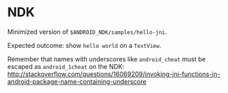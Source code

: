 # NDK

Minimized version of `$ANDROID_NDK/samples/hello-jni`.

Expected outcome: show `hello world` on a `TextView`.

Remember that names with underscores like `android_cheat` must be escaped as `android_1cheat` on the NDK: <http://stackoverflow.com/questions/16069209/invoking-jni-functions-in-android-package-name-containing-underscore>
